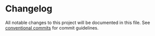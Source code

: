 # Changelog

All notable changes to this project will be documented in this file. See [conventional commits](https://www.conventionalcommits.org/) for commit guidelines.

<!-- Generated by DroidWorks Studio -->

